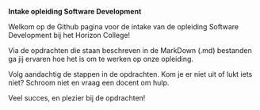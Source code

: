 **Intake opleiding Software Development**

Welkom op de Github pagina voor de intake van de opleiding Software Development bij het Horizon College!

Via de opdrachten die staan beschreven in de MarkDown (.md) bestanden ga jij ervaren hoe het is om te werken op onze opleiding.

Volg aandachtig de stappen in de opdrachten. Kom je er niet uit of lukt iets niet? Schroom niet en vraag een docent om hulp.

Veel succes, en plezier bij de opdrachten!